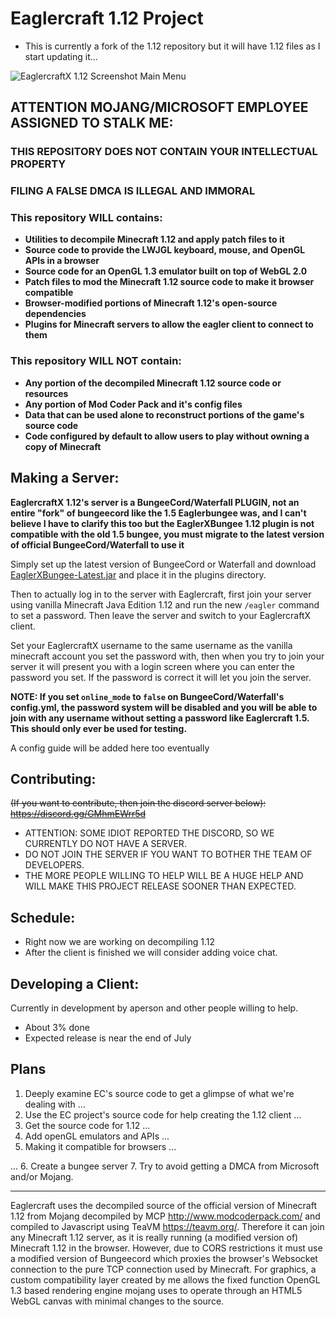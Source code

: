 # Eaglercraft 1.12 Project
- This is currently a fork of the 1.12 repository but it will have 1.12 files as I start updating it...

![EaglercraftX 1.12 Screenshot Main Menu](https://media.discordapp.net/attachments/1042594789943689327/1057655404454223932/eaglerx-480p.png)

## ATTENTION MOJANG/MICROSOFT EMPLOYEE ASSIGNED TO STALK ME:

### THIS REPOSITORY DOES NOT CONTAIN YOUR INTELLECTUAL PROPERTY

### FILING A FALSE DMCA IS ILLEGAL AND IMMORAL

### This repository WILL contains:

 - **Utilities to decompile Minecraft 1.12 and apply patch files to it**
 - **Source code to provide the LWJGL keyboard, mouse, and OpenGL APIs in a browser**
 - **Source code for an OpenGL 1.3 emulator built on top of WebGL 2.0**
 - **Patch files to mod the Minecraft 1.12 source code to make it browser compatible**
 - **Browser-modified portions of Minecraft 1.12's open-source dependencies**
 - **Plugins for Minecraft servers to allow the eagler client to connect to them**

### This repository WILL NOT contain:

 - **Any portion of the decompiled Minecraft 1.12 source code or resources**
 - **Any portion of Mod Coder Pack and it's config files**
 - **Data that can be used alone to reconstruct portions of the game's source code**
 - **Code configured by default to allow users to play without owning a copy of Minecraft**


## Making a Server:

**EaglercraftX 1.12's server is a BungeeCord/Waterfall PLUGIN, not an entire "fork" of bungeecord like the 1.5 Eaglerbungee was, and I can't believe I have to clarify this too but the EaglerXBungee 1.12 plugin is not compatible with the old 1.5 bungee, you must migrate to the latest version of official BungeeCord/Waterfall to use it**

Simply set up the latest version of BungeeCord or Waterfall and download [EaglerXBungee-Latest.jar](https://gitlab.com/lax1dude/eaglercraftx-1.12/-/raw/main/gateway/EaglercraftXBungee/EaglerXBungee-Latest.jar) and place it in the plugins directory.

Then to actually log in to the server with Eaglercraft, first join your server using vanilla Minecraft Java Edition 1.12 and run the new `/eagler` command to set a password. Then leave the server and switch to your EaglercraftX client. 

Set your EaglercraftX username to the same username as the vanilla minecraft account you set the password with, then when you try to join your server it will present you with a login screen where you can enter the password you set. If the password is correct it will let you join the server.

**NOTE: If you set `online_mode` to `false` on BungeeCord/Waterfall's config.yml, the password system will be disabled and you will be able to join with any username without setting a password like Eaglercraft 1.5. This should only ever be used for testing.**

A config guide will be added here too eventually

## Contributing:
~~(If you want to contribute, then join the discord server below):~~
<br>
~~https://discord.gg/GMhmEWrr5d~~
- ATTENTION: SOME IDIOT REPORTED THE DISCORD, SO WE CURRENTLY DO NOT HAVE A SERVER.
- DO NOT JOIN THE SERVER IF YOU WANT TO BOTHER THE TEAM OF DEVELOPERS.
- THE MORE PEOPLE WILLING TO HELP WILL BE A HUGE HELP AND WILL MAKE THIS PROJECT RELEASE SOONER THAN EXPECTED.

## Schedule:
- Right now we are working on decompiling 1.12
- After the client is finished we will consider adding voice chat.
## Developing a Client:

Currently in development by aperson and other people willing to help.
- About 3% done
- Expected release is near the end of July

## Plans

1. Deeply examine EC's source code to get a glimpse of what we're dealing with ...
2. Use the EC project's source code for help creating the 1.12 client ...
3. Get the source code for 1.12 ...
4. Add openGL emulators and APIs ...
5. Making it compatible for browsers ...

...
6. Create a bungee server
7. Try to avoid getting a DMCA from Microsoft and/or Mojang.

----------------------------------------------------

Eaglercraft uses the decompiled source of the official version of Minecraft 1.12 from Mojang decompiled by MCP http://www.modcoderpack.com/ and compiled to Javascript using TeaVM https://teavm.org/. Therefore it can join any Minecraft 1.12 server, as it is really running (a modified version of) Minecraft 1.12 in the browser. However, due to CORS restrictions it must use a modified version of Bungeecord which proxies the browser's Websocket connection to the pure TCP connection used by Minecraft. For graphics, a custom compatibility layer created by me allows the fixed function OpenGL 1.3 based rendering engine mojang uses to operate through an HTML5 WebGL canvas with minimal changes to the source.
